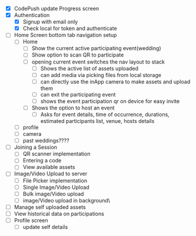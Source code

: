 - [x] CodePush update Progress screen
- [x] Authentication
  - [x] Signup with email only
  - [x] Check local for token and authenticate
- [ ] Home Screen bottom tab navigation setup
  - [ ] Home
    - [ ] Show the current active participating event(wedding)
    - [ ] Show option to scan QR to participate
    - [ ] opening current event switches the nav layout to stack
      - [ ] Shows the active list of assets uploaded
      - [ ] can add media via picking files from local storage
      - [ ] can directly use the inApp camera to make assets and upload them
      - [ ] can exit the participating event
      - [ ] shows the event participation qr on device for easy invite
    - [ ] Shows the option to host an event
      - [ ] Asks for event details, time of occurrence, durations, estimated participants list, venue, hosts details
  - [ ] profile
  - [ ] camera
  - [ ] past weddings????
- [ ] Joining a Session
  - [ ] QR scanner implementation
  - [ ] Entering a code
  - [ ] View available assets
- [ ] Image/Video Upload to server
  - [ ] File Picker implementation
  - [ ] Single Image/Video Upload
  - [ ] Bulk image/Video upload
  - [ ] image/Video upload in background\
- [ ] Manage self uploaded assets
- [ ] View historical data on participations
- [ ] Profile screen
  - [ ] update self details
